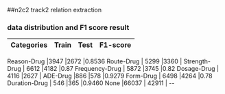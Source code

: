 ##n2c2 track2 relation extraction 

### data distribution and F1 score result



Categories | Train | Test | F1-score
-----------|------|-----|-----

Reason-Drug         |3947     |2672      |0.8536
Route-Drug          | 5299    |3360      |
Strength-Drug       | 6612    |4182      |0.87
Frequency-Drug      | 5872    |3745      |0.82
Dosage-Drug         | 4116    |2627      |
ADE-Drug            |886      |578       |0.9279
Form-Drug           | 6498    |4264      |0.78
Duration-Drug       | 546     |365       |0.9460
None                |66037    | 42911    | --


